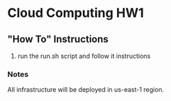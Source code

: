 # Cloud Computing HW1

## "How To" Instructions
1. run the run.sh script and follow it instructions

### Notes
All infrastructure will be deployed in us-east-1 region.